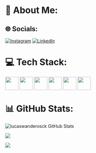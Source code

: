 # 💫 About Me:

## 🌐 Socials:

[![Instagram](https://img.shields.io/badge/Instagram-%23E4405F.svg?logo=Instagram&logoColor=white)](https://www.instagram.com/lucasklein.18/) [![LinkedIn](https://img.shields.io/badge/LinkedIn-%230077B5.svg?logo=linkedin&logoColor=white)](https://www.linkedin.com/in/lucas-wanderosck-4a0613268/)

# 💻 Tech Stack:

<div style="max-width: 42px; display: flex; gap: 4px; margin-bottom: ">
  <img height="42px" src="https://cdn.jsdelivr.net/gh/devicons/devicon/icons/html5/html5-original-wordmark.svg" />
          
  <img height="42px" src="https://cdn.jsdelivr.net/gh/devicons/devicon/icons/css3/css3-original-wordmark.svg" />
          
  <img height="42px" src="https://cdn.jsdelivr.net/gh/devicons/devicon/icons/javascript/javascript-original.svg" />

  <img height="42px" src="https://cdn.jsdelivr.net/gh/devicons/devicon/icons/git/git-original.svg" />

  <img height="42px" src="https://cdn.jsdelivr.net/gh/devicons/devicon/icons/github/github-original-wordmark.svg" />

  <img height="42px" src="https://cdn.jsdelivr.net/gh/devicons/devicon/icons/jquery/jquery-plain-wordmark.svg" />                 
</div>

# 📊 GitHub Stats:

![lucaswanderosck GitHub Stats](https://github-readme-stats.vercel.app/api?username=lucaswanderosck&theme=tokyonight&hide_border=false&include_all_commits=false&count_private=false)<br/>

![](https://github-readme-streak-stats.herokuapp.com/?user=lucaswanderosck&theme=tokyonight&hide_border=false)<br/>

![](https://github-readme-stats.vercel.app/api/top-langs/?username=lucaswanderosck&theme=tokyonight&hide_border=false&include_all_commits=false&count_private=false&layout=compact)
